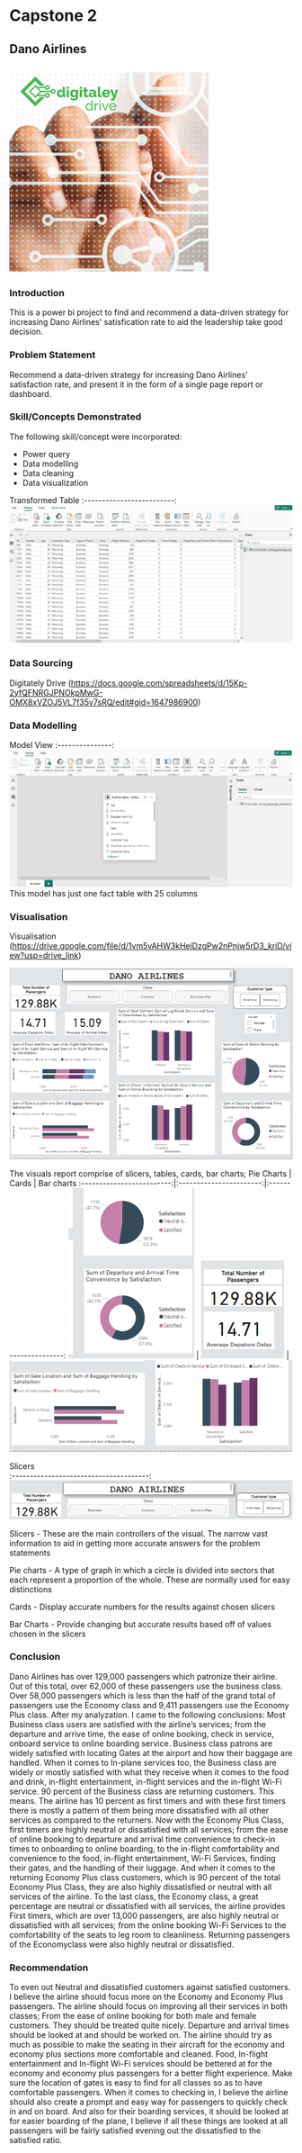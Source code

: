# Capstone 2

## Dano Airlines 

![](digitaley_drive.png)
---

### Introduction

This is a power bi project to find and recommend a data-driven strategy for increasing Dano Airlines' satisfication rate to aid the leadership take good decision. 

### Problem Statement

Recommend a data-driven strategy for increasing Dano Airlines' satisfaction rate, and present it in the form of a single page report or dashboard.

### Skill/Concepts Demonstrated

The following skill/concept were incorporated:
- Power query
- Data modelling
- Data cleaning
- Data visualization

Transformed Table
:-------------------------:
![](Transformed_Data.png)

### Data Sourcing
Digitately Drive (https://docs.google.com/spreadsheets/d/15Kp-2yfQFNRGJPNOkpMwG-OMX8xVZOJ5VL7f35v7sRQ/edit#gid=1647986900)

### Data Modelling

Model View
:---------------:
![](model.png)
This model has just one fact table with 25 columns

### Visualisation 
 Visualisation
   (https://drive.google.com/file/d/1vm5vAHW3kHejDzgPw2nPnjw5rD3_kriD/view?usp=drive_link)

![](Visualisation.png)

The visuals report comprise of slicers, tables, cards, bar charts;
Pie Charts                 |    Cards                |   Bar charts
:-------------------------:|:-----------------------:|:---------------------:
 ![](pie_charts.png)       | ![](cards.png)          | ![](bar_charts.png)

Slicers            
:--------------------------------------:
![](Visualisation_Controlling_Filters.png) 

Slicers - 
These are the main controllers of the visual. The narrow vast information to aid in getting more accurate answers for the problem statements

Pie charts -
A type of graph in which a circle is divided into sectors that each represent a proportion of the whole. These are normally used for easy distinctions

Cards - 
Display accurate numbers for the results against chosen slicers

Bar Charts - 
Provide changing but accurate results based off of values chosen in the slicers    

### Conclusion 

Dano Airlines has over 129,000 passengers which patronize their airline. Out of this total, over 62,000 of these passengers use the business class. Over 58,000 passengers which is less than the half of the grand total of passengers use the Economy class and 9,411 passengers use the Economy Plus class. 
After my analyzation. I came to the following conclusions:
Most Business class users are satisfied with the airline’s services; from the departure and arrive time, the ease of online booking, check in service, onboard service to online boarding service. Business class patrons are widely satisfied with locating Gates at the airport and how their baggage are handled. When it comes to In-plane services too, the Business class are widely or mostly satisfied with what they receive when it comes to the food and drink, in-flight entertainment, in-flight services and the in-flight Wi-Fi service. 90 percent of the Business class are returning customers. This means. The airline has 10 percent as first timers and with these first timers there is mostly a pattern of them being more dissatisfied with all other services as compared to the returners. 
Now with the Economy Plus Class, first timers are highly neutral or dissatisfied with all services; from the ease of online booking to departure and arrival time convenience to check-in times to onboarding to online boarding, to the in-flight comfortability and convenience to the food, in-flight entertainment, Wi-Fi Services, finding their gates, and the handling of their luggage. And when it comes to the returning Economy Plus class customers, which is 90 percent of the total Economy Plus Class, they are also highly dissatisfied or neutral with all services of the airline. 
To the last class, the Economy class, a great percentage are neutral or dissatisfied with all services, the airline provides First timers, which are over 13,000 passengers, are also highly neutral or dissatisfied with all services; from the online booking Wi-Fi Services to the comfortability of the seats to leg room to cleanliness. Returning passengers of the Economyclass were also highly neutral or dissatisfied.

### Recommendation

To even out Neutral and dissatisfied customers against satisfied customers. I believe the airline should focus more on the Economy and Economy Plus passengers. The airline should focus on improving all their services in both classes; From the ease of online booking for both male and female customers. They should be treated quite nicely. Departure and arrival times should be looked at and should be worked on. The airline should try as much as possible to make the seating in their aircraft for the economy and economy plus sections more comfortable and cleaned. Food, In-flight entertainment and In-flight Wi-Fi services should be bettered at for the economy and economy plus passengers for a better flight experience. Make sure the location of gates is easy to find for all classes so as to have comfortable passengers. When it comes to checking in, I believe the airline should also create a prompt and easy way for passengers to quickly check in and on board. And also for their boarding services, it should be looked at for easier boarding of the plane, I believe if all these things are looked at all passengers will be fairly satisfied evening out the dissatisfied to the satisfied ratio.
